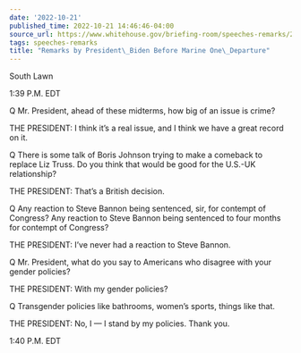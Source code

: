 ```yaml
---
date: '2022-10-21'
published_time: 2022-10-21 14:46:46-04:00
source_url: https://www.whitehouse.gov/briefing-room/speeches-remarks/2022/10/21/remarks-by-president-biden-before-marine-one-departure-23/
tags: speeches-remarks
title: "Remarks by President\_Biden Before Marine One\_Departure"
---
```

 
South Lawn

1:39 P.M. EDT

Q Mr. President, ahead of these midterms, how big of an issue is crime?

THE PRESIDENT: I think it’s a real issue, and I think we have a great
record on it.

Q There is some talk of Boris Johnson trying to make a comeback to
replace Liz Truss. Do you think that would be good for the U.S.-UK
relationship?

THE PRESIDENT: That’s a British decision.

Q Any reaction to Steve Bannon being sentenced, sir, for contempt of
Congress? Any reaction to Steve Bannon being sentenced to four months
for contempt of Congress?

THE PRESIDENT: I’ve never had a reaction to Steve Bannon.

Q Mr. President, what do you say to Americans who disagree with your
gender policies?

THE PRESIDENT: With my gender policies?

Q Transgender policies like bathrooms, women’s sports, things like that.

THE PRESIDENT: No, I — I stand by my policies. Thank you.

1:40 P.M. EDT
